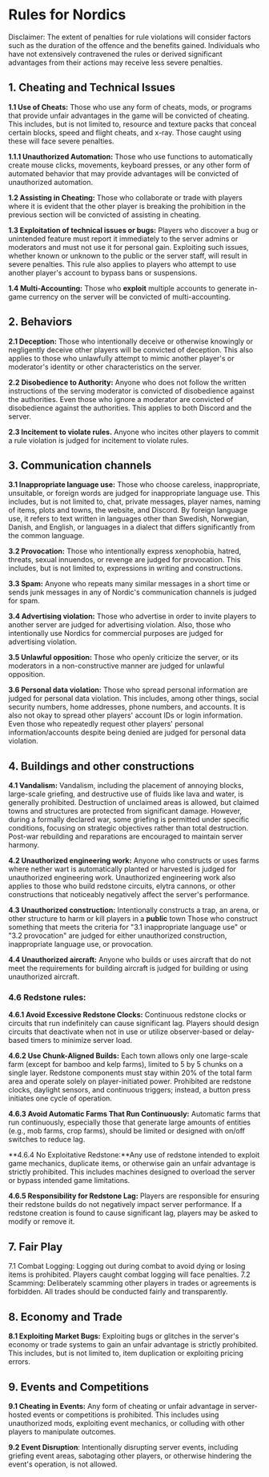 # Rules for Nordics

Disclaimer: The extent of penalties for rule violations will consider factors such as the duration of the offence and the benefits gained. Individuals who have not extensively contravened the rules or derived significant advantages from their actions may receive less severe penalties.

## 1. **Cheating and Technical Issues**&#x20;

**1.1 Use of Cheats:** Those who use any form of cheats, mods, or programs that provide unfair advantages in the game will be convicted of cheating. This includes, but is not limited to, resource and texture packs that conceal certain blocks, speed and flight cheats, and x-ray. Those caught using these will face severe penalties.

**1.1.1 Unauthorized Automation:** Those who use functions to automatically create mouse clicks, movements, keyboard presses, or any other form of automated behavior that may provide advantages will be convicted of unauthorized automation.

**1.2 Assisting in Cheating:** Those who collaborate or trade with players where it is evident that the other player is breaking the prohibition in the previous section will be convicted of assisting in cheating.

**1.3 Exploitation of technical issues or bugs:** Players who discover a bug or unintended feature must report it immediately to the server admins or moderators and must not use it for personal gain. Exploiting such issues, whether known or unknown to the public or the server staff, will result in severe penalties. This rule also applies to players who attempt to use another player's account to bypass bans or suspensions.

**1.4 Multi-Accounting:** Those who **exploit** multiple accounts to generate in-game currency on the server will be convicted of multi-accounting.

## 2. Behaviors

&#x20;**2.1 Deception:** Those who intentionally deceive or otherwise knowingly or negligently deceive other players will be convicted of deception. This also applies to those who unlawfully attempt to mimic another player's or moderator's identity or other characteristics on the server.

**2.2 Disobedience to Authority:** Anyone who does not follow the written instructions of the serving moderator is convicted of disobedience against the authorities. Even those who ignore a moderator are convicted of disobedience against the authorities. This applies to both Discord and the server.

**2.3 Incitement to violate rules.** Anyone who incites other players to commit a rule violation is judged for incitement to violate rules.

## 3. Communication channels

**3.1 Inappropriate language use:**  Those who choose careless, inappropriate, unsuitable, or foreign words are judged for inappropriate language use. This includes, but is not limited to, chat, private messages, player names, naming of items, plots and towns, the website, and Discord. By foreign language use, it refers to text written in languages other than Swedish, Norwegian, Danish, and English, or languages in a dialect that differs significantly from the common language.

**3.2 Provocation:** Those who intentionally express xenophobia, hatred, threats, sexual innuendos, or revenge are judged for provocation. This includes, but is not limited to, expressions in writing and constructions.

**3.3 Spam:** Anyone who repeats many similar messages in a short time or sends junk messages in any of Nordic's communication channels is judged for spam.

**3.4 Advertising violation:** Those who advertise in order to invite players to another server are judged for advertising violation. Also, those who intentionally use Nordics for commercial purposes are judged for advertising violation.

**3.5 Unlawful opposition:** Those who openly criticize the server, or its moderators in a non-constructive manner are judged for unlawful opposition.

**3.6 Personal data violation:** Those who spread personal information are judged for personal data violation. This includes, among other things, social security numbers, home addresses, phone numbers, and accounts. It is also not okay to spread other players' account IDs or login information. Even those who repeatedly request other players' personal information/accounts despite being denied are judged for personal data violation.

## 4. Buildings and other constructions

&#x20;**4.1 Vandalism:** Vandalism, including the placement of annoying blocks, large-scale griefing, and destructive use of fluids like lava and water, is generally prohibited. Destruction of unclaimed areas is allowed, but claimed towns and structures are protected from significant damage. However, during a formally declared war, some griefing is permitted under specific conditions, focusing on strategic objectives rather than total destruction. Post-war rebuilding and reparations are encouraged to maintain server harmony.

**4.2 Unauthorized engineering work:** Anyone who constructs or uses farms where nether wart is automatically planted or harvested is judged for unauthorized engineering work. Unauthorized engineering work also applies to those who build redstone circuits, elytra cannons, or other constructions that noticeably negatively affect the server's performance.&#x20;

**4.3 Unauthorized construction:** Intentionally constructs a trap, an arena, or other structure to harm or kill players in a **public** town Those who construct something that meets the criteria for "3.1 inappropriate language use" or "3.2 provocation" are judged for either unauthorized construction, inappropriate language use, or provocation.

**4.4 Unauthorized aircraft:** Anyone who builds or uses aircraft that do not meet the requirements for building aircraft is judged for building or using unauthorized aircraft.

### 4.6 Redstone rules:&#x20;

**4.6.1 Avoid Excessive Redstone Clocks:** Continuous redstone clocks or circuits that run indefinitely can cause significant lag. Players should design circuits that deactivate when not in use or utilize observer-based or delay-based timers to minimize server load.

**4.6.2 Use Chunk-Aligned Builds:** Each town allows only one large-scale farm (except for bamboo and kelp farms), limited to 5 by 5 chunks on a single layer. Redstone components must stay within 20% of the total farm area and operate solely on player-initiated power. Prohibited are redstone clocks, daylight sensors, and continuous triggers; instead, a button press initiates one cycle of operation.

**4.6.3 Avoid Automatic Farms That Run Continuously:** Automatic farms that run continuously, especially those that generate large amounts of entities (e.g., mob farms, crop farms), should be limited or designed with on/off switches to reduce lag.

**4.6.4 No Exploitative Redstone:**Any use of redstone intended to exploit game mechanics, duplicate items, or otherwise gain an unfair advantage is strictly prohibited. This includes machines designed to overload the server or bypass intended game limitations.

**4.6.5 Responsibility for Redstone Lag:** Players are responsible for ensuring their redstone builds do not negatively impact server performance. If a redstone creation is found to cause significant lag, players may be asked to modify or remove it.

## **7. Fair Play**

&#x20;7.1 Combat Logging: Logging out during combat to avoid dying or losing items is prohibited. Players caught combat logging will face penalties. 7.2 Scamming: Deliberately scamming other players in trades or agreements is forbidden. All trades should be conducted fairly and transparently.

## **8. Economy and Trade**

**8.1 Exploiting Market Bugs:** Exploiting bugs or glitches in the server's economy or trade systems to gain an unfair advantage is strictly prohibited. This includes, but is not limited to, item duplication or exploiting pricing errors.&#x20;

## **9. Events and Competitions**

&#x20;**9.1 Cheating in Events:** Any form of cheating or unfair advantage in server-hosted events or competitions is prohibited. This includes using unauthorized mods, exploiting event mechanics, or colluding with other players to manipulate outcomes.&#x20;

**9.2 Event Disruption**: Intentionally disrupting server events, including griefing event areas, sabotaging other players, or otherwise hindering the event's operation, is not allowed.
